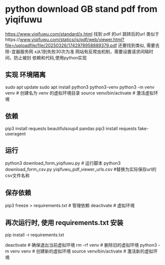 # python download GB stand pdf from yiqifuwu

https://www.yiqifuwu.com/standard/x.html 找到 pdf 的url
跳转后的url 类似于https://www.yiqifuwu.com/statics/js/pdf/web/viewer.html?file=/uploadfile/file/20250326/1742978958889379.pdf
还要找到类似<title> GB/T 1094.1-2013 电力变压器 第1部分：总则-宜器服务网 </title>, 需要去除-宜器服务网
x从1到失败30次为准
网站有反爬虫机制，需要设置请求间隔时间，防止被封
依赖和代码,使用python实现

## 实现 环境隔离

sudo apt update
sudo apt install python3 python3-venv
python3 -m venv venv # 创建名为 venv 的虚拟环境目录
source venv/bin/activate # 激活虚拟环境

## 依赖
pip3 install requests beautifulsoup4 pandas
pip3 install requests fake-useragent

## 运行
python3 download_form_yiqifuwu.py # 运行脚本
python3 download_form_csv.py yiqifuwu_pdf_viewer_urls.csv #替换为实际保存url的csv文件名称

## 保存依赖
pip3 freeze > requirements.txt # 管理依赖
deactivate # 虚拟环境

## 再次运行时, 使用 requirements.txt 安装

pip install -r requirements.txt

deactivate  # 确保退出当前虚拟环境
rm -rf venv  # 删除旧的虚拟环境
python3 -m venv venv  # 创建新的虚拟环境
source venv/bin/activate  # 激活新的虚拟环境